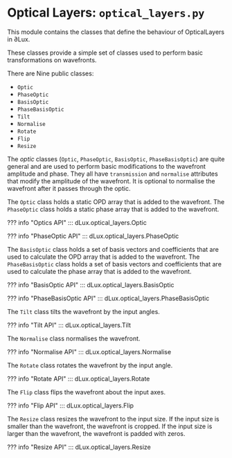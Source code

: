 # Optical Layers: `optical_layers.py`

This module contains the classes that define the behaviour of OpticalLayers in ∂Lux.

These classes provide a simple set of classes used to perform basic transformations on wavefronts.

There are Nine public classes:

- `Optic`
- `PhaseOptic`
- `BasisOptic`
- `PhaseBasisOptic`
- `Tilt`
- `Normalise`
- `Rotate`
- `Flip`
- `Resize`

The _optic_ classes (`Optic`, `PhaseOptic`, `BasisOptic`, `PhaseBasisOptic`) are quite general and are used to perform basic modifications to the wavefront amplitude and phase. They all have `transmission` and `normalise` attributes that modify the amplitude of the wavefront. It is optional to normalise the wavefront after it passes through the optic.

The `Optic` class holds a static OPD array that is added to the wavefront. The `PhaseOptic` class holds a static phase array that is added to the wavefront.

??? info "Optics API"
    ::: dLux.optical_layers.Optic

??? info "PhaseOptic API"
    ::: dLux.optical_layers.PhaseOptic

The `BasisOptic` class holds a set of basis vectors and coefficients that are used to calculate the OPD array that is added to the wavefront. The `PhaseBasisOptic` class holds a set of basis vectors and coefficients that are used to calculate the phase array that is added to the wavefront.

??? info "BasisOptic API"
    ::: dLux.optical_layers.BasisOptic

??? info "PhaseBasisOptic API"
    ::: dLux.optical_layers.PhaseBasisOptic

The `Tilt` class tilts the wavefront by the input angles.

??? info "Tilt API"
    ::: dLux.optical_layers.Tilt

The `Normalise` class normalises the wavefront.

??? info "Normalise API"
    ::: dLux.optical_layers.Normalise

The `Rotate` class rotates the wavefront by the input angle.

??? info "Rotate API"
    ::: dLux.optical_layers.Rotate

The `Flip` class flips the wavefront about the input axes.

??? info "Flip API"
    ::: dLux.optical_layers.Flip

The `Resize` class resizes the wavefront to the input size. If the input size is smaller than the wavefront, the wavefront is cropped. If the input size is larger than the wavefront, the wavefront is padded with zeros.

??? info "Resize API"
    ::: dLux.optical_layers.Resize
